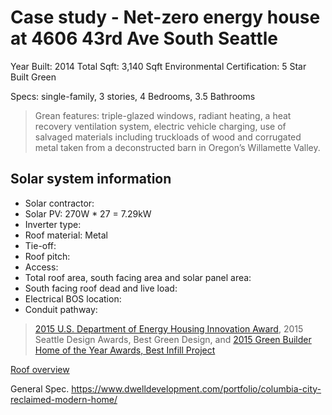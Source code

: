 # Case study - Net-zero energy house at 4606 43rd Ave South Seattle

Year Built: 2014
Total Sqft: 3,140 Sqft
Environmental Certification:  5 Star Built Green

Specs: single-family, 3 stories, 4 Bedrooms, 3.5 Bathrooms

> Grean features: triple-glazed windows, radiant heating, a heat recovery ventilation system, electric vehicle charging, use of salvaged materials including truckloads of wood and corrugated metal taken from a deconstructed barn in Oregon’s Willamette Valley.


## Solar system information 

* Solar contractor: 
* Solar PV: 270W * 27 = 7.29kW
* Inverter type: 
* Roof material: Metal
* Tie-off: 
* Roof pitch: 
* Access: 
* Total roof area, south facing area and solar panel area:  
* South facing roof dead and live load: 
* Electrical BOS location: 
* Conduit pathway: 

> [2015 U.S. Department of Energy Housing Innovation Award](https://www.energy.gov/eere/buildings/doe-tour-zero-reclaimed-modern-dwell-development), 2015 Seattle Design Awards, Best Green Design, and [2015 Green Builder Home of the Year Awards, Best Infill Project](https://www.greenbuildermedia.com/design/winners-of-the-8th-annual-green-home-of-the-year-awards)


[Roof overview](case2.png)

General Spec.
https://www.dwelldevelopment.com/portfolio/columbia-city-reclaimed-modern-home/


